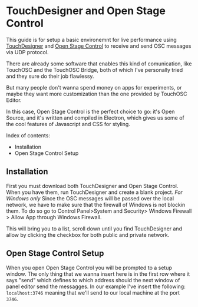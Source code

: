 # TouchDesigner and Open Stage Control

This guide is for setup a basic environemnt for live performance using [TouchDesigner](https://derivative.ca/) and [Open Stage Control](https://openstagecontrol.ammd.net/) to receive and send OSC messages via UDP protocol.

There are already some software that enables this kind of comunication, like TouchOSC and the TouchOSC Bridge, both of which I've personally tried and they sure do their job flawlessy.

But many people don't wanna spend money on apps for experiments, or maybe they want more customization than the one provided by TouchOSC Editor.

In this case, Open Stage Control is the perfect choice to go: it's Open Source, and it's written and compiled in Electron, which gives us some of the cool features of Javascript and CSS for styling.

Index of contents:
- Installation
- Open Stage Control Setup


## Installation
First you must download both TouchDesigner and Open Stage Control.
When you have them, run TouchDesigner and create a blank project.
*For Windows only* 
Since the OSC messages will be passed over the local network, we have to make sure that the firewall of Windows is not blockin them.
To do so go to Control Panel>System and Security> Windows Firewall > Allow App through Windows Firewall.

This will bring you to a list, scroll down until you find TouchDesigner and allow by clicking the checkbox for both public and private network.

## Open Stage Control Setup
When you open Open Stage Control you will be prompted to a setup window.
The only thing that we wanna insert here is in the first row where it says "send" which defines to which address should the next window of panel editor send the messagges.
In our example I've insert the following:
`localhost:3746`
meaning that we'll send to our local machine at the port `3746`.